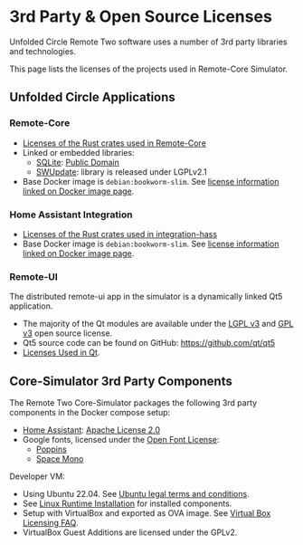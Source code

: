 # 3rd Party & Open Source Licenses

Unfolded Circle Remote Two software uses a number of 3rd party libraries and technologies. 

This page lists the licenses of the projects used in Remote-Core Simulator.

## Unfolded Circle Applications
### Remote-Core

- [Licenses of the Rust crates used in Remote-Core](remote-core_licenses.md)
- Linked or embedded libraries:
  - [SQLite](https://www.sqlite.org/): [Public Domain](https://www.sqlite.org/copyright.html)
  - [SWUpdate](https://github.com/sbabic/swupdate): library is released under LGPLv2.1
- Base Docker image is `debian:bookworm-slim`. See [license information linked on Docker image page](https://hub.docker.com/_/debian).

### Home Assistant Integration

- [Licenses of the Rust crates used in integration-hass](integration-hass_licenses.md)
- Base Docker image is `debian:bookworm-slim`. See [license information linked on Docker image page](https://hub.docker.com/_/debian).

### Remote-UI

The distributed remote-ui app in the simulator is a dynamically linked Qt5 application.

- The majority of the Qt modules are available under the [LGPL v3](https://www.gnu.org/licenses/lgpl-3.0.en.html) and
[GPL v3](https://www.gnu.org/licenses/gpl-3.0.en.html) open source license.
- Qt5 source code can be found on GitHub: <https://github.com/qt/qt5>
- [Licenses Used in Qt](https://doc.qt.io/qt-5/licenses-used-in-qt.html).

## Core-Simulator 3rd Party Components

The Remote Two Core-Simulator packages the following 3rd party components in the Docker compose setup:

- [Home Assistant](https://www.home-assistant.io/): [Apache License 2.0](https://github.com/home-assistant/core/blob/dev/LICENSE.md)
- Google fonts, licensed under the [Open Font License](https://scripts.sil.org/cms/scripts/page.php?site_id=nrsi&id=OFL):
  - [Poppins](https://fonts.google.com/specimen/Poppins)
  - [Space Mono](https://fonts.google.com/specimen/Space+Mono)

Developer VM:

- Using Ubuntu 22.04. See [Ubuntu legal terms and conditions](https://ubuntu.com/legal).
- See [Linux Runtime Installation](../linux-vm/install.md) for installed components.
- Setup with VirtualBox and exported as OVA image. See [Virtual Box Licensing FAQ](https://www.virtualbox.org/wiki/Licensing_FAQ).
- VirtualBox Guest Additions are licensed under the GPLv2.
